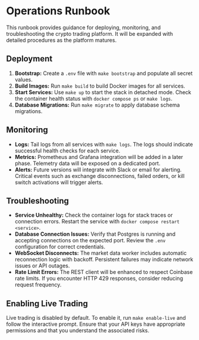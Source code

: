 # Operations Runbook

This runbook provides guidance for deploying, monitoring, and troubleshooting the crypto trading platform.  It will be expanded with detailed procedures as the platform matures.

## Deployment

1. **Bootstrap:** Create a `.env` file with `make bootstrap` and populate all secret values.
2. **Build Images:** Run `make build` to build Docker images for all services.
3. **Start Services:** Use `make up` to start the stack in detached mode.  Check the container health status with `docker compose ps` or `make logs`.
4. **Database Migrations:** Run `make migrate` to apply database schema migrations.

## Monitoring

* **Logs:** Tail logs from all services with `make logs`.  The logs should indicate successful health checks for each service.
* **Metrics:** Prometheus and Grafana integration will be added in a later phase.  Telemetry data will be exposed on a dedicated port.
* **Alerts:** Future versions will integrate with Slack or email for alerting.  Critical events such as exchange disconnections, failed orders, or kill switch activations will trigger alerts.

## Troubleshooting

* **Service Unhealthy:** Check the container logs for stack traces or connection errors.  Restart the service with `docker compose restart <service>`.
* **Database Connection Issues:** Verify that Postgres is running and accepting connections on the expected port.  Review the `.env` configuration for correct credentials.
* **WebSocket Disconnects:** The market data worker includes automatic reconnection logic with backoff.  Persistent failures may indicate network issues or API outages.
* **Rate Limit Errors:** The REST client will be enhanced to respect Coinbase rate limits.  If you encounter HTTP 429 responses, consider reducing request frequency.

## Enabling Live Trading

Live trading is disabled by default.  To enable it, run `make enable-live` and follow the interactive prompt.  Ensure that your API keys have appropriate permissions and that you understand the associated risks.
